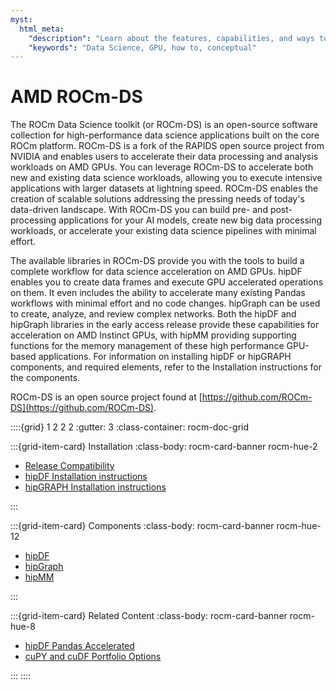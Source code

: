 ```yaml
---
myst:
  html_meta:
    "description": "Learn about the features, capabilities, and ways to ROCm for Data Science"
    "keywords": "Data Science, GPU, how to, conceptual"
---
```


# AMD ROCm-DS

The ROCm Data Science toolkit (or ROCm-DS) is an open-source software collection for high-performance data science applications built on the core ROCm platform. ROCm-DS is a fork of the RAPIDS open source project from NVIDIA and enables users to accelerate their data processing and analysis workloads on AMD GPUs. You can leverage ROCm-DS to accelerate both new and existing data science workloads, allowing you to execute intensive applications with larger datasets at lightning speed. ROCm-DS enables the creation of scalable solutions addressing the pressing needs of today's data-driven landscape. With ROCm-DS you can build pre- and post-processing applications for your AI models, create new big data processing workloads, or accelerate your existing data science pipelines with minimal effort.

The available libraries in ROCm-DS provide you with the tools to build a complete workflow for data science acceleration on AMD GPUs. hipDF enables you to create data frames and execute GPU accelerated operations on them. It even includes the ability to accelerate many existing Pandas workflows with minimal effort and no code changes. hipGraph can be used to create, analyze, and review complex networks. Both the hipDF and hipGraph libraries in the early access release provide these capabilities for acceleration on AMD Instinct GPUs, with hipMM providing supporting functions for the memory management of these high performance GPU-based applications. For information on installing hipDF or hipGRAPH components, and required elements, refer to the Installation instructions for the components.

ROCm-DS is an open source project found at [https://github.com/ROCm-DS](https://github.com/ROCm-DS).

::::{grid} 1 2 2 2
:gutter: 3
:class-container: rocm-doc-grid

:::{grid-item-card} Installation
:class-body: rocm-card-banner rocm-hue-2

* [Release Compatibility](./compatibility/compatibility.rst)
* [hipDF Installation instructions](https://rocm-ds.docs.amd.com/projects/hipdf/install/install.md)
* [hipGRAPH Installation instructions](https://rocm-ds.docs.amd.com/projects/hipgraph/install/install.md)

:::

:::{grid-item-card} Components
:class-body: rocm-card-banner rocm-hue-12

* [hipDF](./how-to/hipDF-index.rst)
* [hipGraph](./how-to/hipGRAPH-index.rst)
* [hipMM](./how-to/hipMM-index.rst)

:::

:::{grid-item-card} Related Content
:class-body: rocm-card-banner rocm-hue-8

* [hipDF Pandas Accelerated](https://github.com/ROCm/rocm-blogs-internal/tree/ffloresy/cuDF_pandas_accelerated)
* [cuPY and cuDF Portfolio Options](https://github.com/ROCm/rocm-blogs-internal/tree/ffloresy/cupy_cudf_portfolio_opt)

:::
::::
